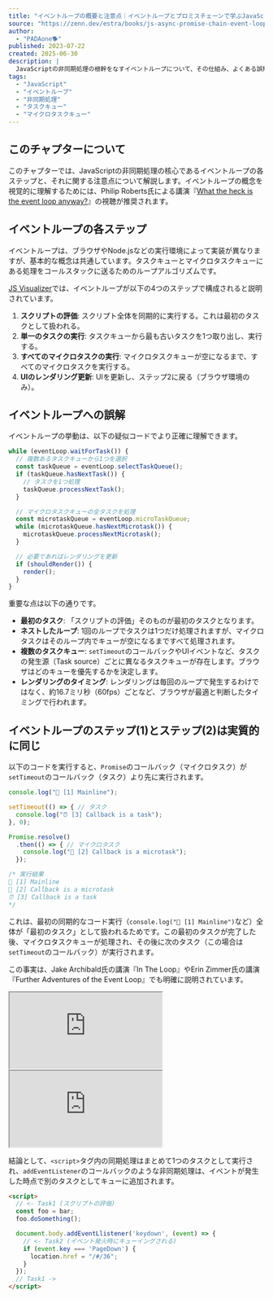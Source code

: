 ```yaml
---
title: "イベントループの概要と注意点｜イベントループとプロミスチェーンで学ぶJavaScriptの非同期処理"
source: "https://zenn.dev/estra/books/js-async-promise-chain-event-loop/viewer/2-epasync-event-loop"
author:
  - "PADAone🐕"
published: 2023-07-22
created: 2025-06-30
description: |
  JavaScriptの非同期処理の根幹をなすイベントループについて、その仕組み、よくある誤解、ブラウザ環境での具体的な動作を詳細に解説します。タスクキューとマイクロタスクキューの役割や、スクリプト評価が最初のタスクとして扱われる点など、非同期処理を深く理解するための重要な概念を学びます。
tags:
  - "JavaScript"
  - "イベントループ"
  - "非同期処理"
  - "タスクキュー"
  - "マイクロタスクキュー"
---
```


## このチャプターについて

このチャプターでは、JavaScriptの非同期処理の核心であるイベントループの各ステップと、それに関する注意点について解説します。イベントループの概念を視覚的に理解するためには、Philip Roberts氏による講演『[What the heck is the event loop anyway?](https://www.youtube.com/watch?v=8aGhZQkoFbQ)』の視聴が推奨されます。

## イベントループの各ステップ

イベントループは、ブラウザやNode.jsなどの実行環境によって実装が異なりますが、基本的な概念は共通しています。タスクキューとマイクロタスクキューにある処理をコールスタックに送るためのループアルゴリズムです。

[JS Visualizer](https://www.jsv9000.app/)では、イベントループが以下の4つのステップで構成されると説明されています。

1. **スクリプトの評価**: スクリプト全体を同期的に実行する。これは最初のタスクとして扱われる。
2. **単一のタスクの実行**: タスクキューから最も古いタスクを1つ取り出し、実行する。
3. **すべてのマイクロタスクの実行**: マイクロタスクキューが空になるまで、すべてのマイクロタスクを実行する。
4. **UIのレンダリング更新**: UIを更新し、ステップ2に戻る（ブラウザ環境のみ）。

## イベントループへの誤解

イベントループの挙動は、以下の疑似コードでより正確に理解できます。

```js
while (eventLoop.waitForTask()) {
  // 複数あるタスクキューから1つを選択
  const taskQueue = eventLoop.selectTaskQueue();
  if (taskQueue.hasNextTask()) {
    // タスクを1つ処理
    taskQueue.processNextTask();
  }

  // マイクロタスクキューの全タスクを処理
  const microtaskQueue = eventLoop.microTaskQueue;
  while (microtaskQueue.hasNextMicrotask()) {
    microtaskQueue.processNextMicrotask();
  }

  // 必要であればレンダリングを更新
  if (shouldRender()) {
    render();
  }
}
```

重要な点は以下の通りです。

* **最初のタスク**: 「スクリプトの評価」そのものが最初のタスクとなります。
* **ネストしたループ**: 1回のループでタスクは1つだけ処理されますが、マイクロタスクはそのループ内でキューが空になるまですべて処理されます。
* **複数のタスクキュー**: `setTimeout`のコールバックやUIイベントなど、タスクの発生源（Task source）ごとに異なるタスクキューが存在します。ブラウザはどのキューを優先するかを決定します。
* **レンダリングのタイミング**: レンダリングは毎回のループで発生するわけではなく、約16.7ミリ秒（60fps）ごとなど、ブラウザが最適と判断したタイミングで行われます。

## イベントループのステップ(1)とステップ(2)は実質的に同じ

以下のコードを実行すると、`Promise`のコールバック（マイクロタスク）が`setTimeout`のコールバック（タスク）より先に実行されます。

```js
console.log("🦖 [1] Mainline");

setTimeout(() => { // タスク
  console.log("⏰ [3] Callback is a task");
}, 0);

Promise.resolve()
  .then(() => { // マイクロタスク
    console.log("👦 [2] Callback is a microtask");
  });

/* 実行結果
🦖 [1] Mainline
👦 [2] Callback is a microtask
⏰ [3] Callback is a task
*/
```

これは、最初の同期的なコード実行（`console.log("🦖 [1] Mainline")`など）全体が「最初のタスク」として扱われるためです。この最初のタスクが完了した後、マイクロタスクキューが処理され、その後に次のタスク（この場合は`setTimeout`のコールバック）が実行されます。

この事実は、Jake Archibald氏の講演『In The Loop』やErin Zimmer氏の講演『Further Adventures of the Event Loop』でも明確に説明されています。

<iframe src="https://www.youtube-nocookie.com/embed/cCOL7MC4Pl0" allow="accelerometer; clipboard-write; encrypted-media; gyroscope; picture-in-picture" allowfullscreen=""></iframe>
<iframe src="https://www.youtube-nocookie.com/embed/u1kqx6AenYw" allow="accelerometer; clipboard-write; encrypted-media; gyroscope; picture-in-picture" allowfullscreen=""></iframe>

結論として、`<script>`タグ内の同期処理はまとめて1つのタスクとして実行され、`addEventListener`のコールバックのような非同期処理は、イベントが発生した時点で別のタスクとしてキューに追加されます。

```html
<script>
  // <- Task1 (スクリプトの評価)
  const foo = bar;
  foo.doSomething();

  document.body.addEventLlistener('keydown', (event) => {
    // <- Task2 (イベント発火時にキューイングされる)
    if (event.key === 'PageDown') {
      location.href = "/#/36";
    }
  });
  // Task1 ->
</script>
```
